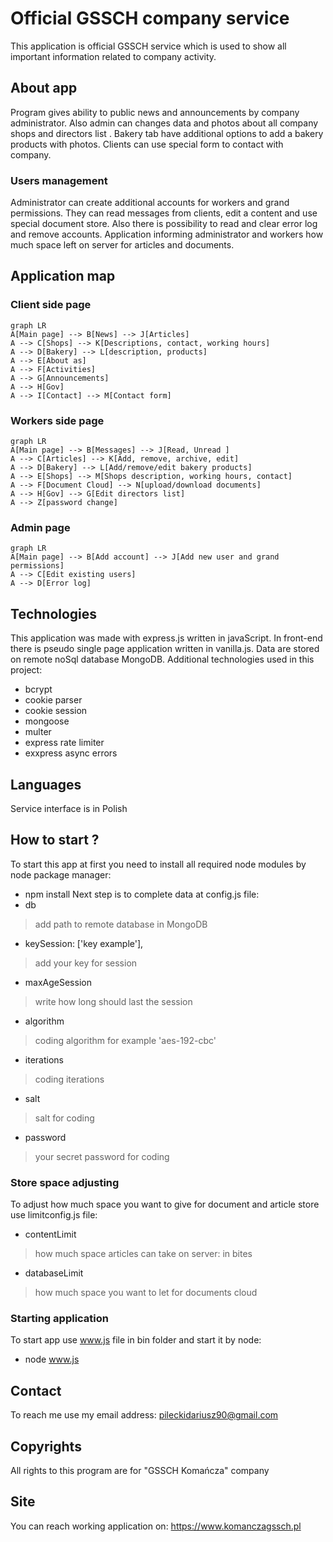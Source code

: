 # Official GSSCH company service
This application is official GSSCH service which is used to show all important information related to company activity. 

## About app
Program gives ability to public news and announcements by company administrator. Also admin can changes data and photos about all company shops and directors list . Bakery tab have additional options to add a bakery products with photos. Clients can use special form to contact with company.
### Users management
Administrator can create additional accounts for workers and grand permissions. They can read messages from clients, edit a content and use special document store. Also there is possibility to read and clear error log and remove accounts. Application informing administrator and workers how much space left on server for articles and documents.

## Application map

### Client side page

```mermaid
graph LR
A[Main page] --> B[News] --> J[Articles]
A --> C[Shops] --> K[Descriptions, contact, working hours]
A --> D[Bakery] --> L[description, products]
A --> E[About as]
A --> F[Activities]
A --> G[Announcements]
A --> H[Gov]
A --> I[Contact] --> M[Contact form]
```

### Workers side page

```mermaid
graph LR
A[Main page] --> B[Messages] --> J[Read, Unread ]
A --> C[Articles] --> K[Add, remove, archive, edit]
A --> D[Bakery] --> L[Add/remove/edit bakery products]
A --> E[Shops] --> M[Shops description, working hours, contact]
A --> F[Document Cloud] --> N[upload/download documents]
A --> H[Gov] --> G[Edit directors list]
A --> Z[password change]
```

### Admin page

```mermaid
graph LR
A[Main page] --> B[Add account] --> J[Add new user and grand permissions]
A --> C[Edit existing users] 
A --> D[Error log]
```

## Technologies
This application was made with express.js written in javaScript. In front-end there is pseudo
single page application written in vanilla.js. Data are stored on remote noSql database MongoDB. 
Additional technologies used in this project:
- bcrypt
- cookie parser
- cookie session
- mongoose
- multer
- express rate limiter
- exxpress async errors

## Languages

Service interface is in Polish

## How to start ?

To start this app at first you need to install all required node modules by node package manager:
- npm install
Next step is to complete data at config.js file:
- db
> add path to remote database in MongoDB
- keySession: ['key example'],
> add your key for session
- maxAgeSession
> write how long should last the session 
- algorithm
> coding algorithm for example  'aes-192-cbc'
- iterations
> coding iterations
- salt
> salt for coding
- password
> your secret password for coding
### Store space adjusting
To adjust how much space you want to give for document and article store use limitconfig.js file:
- contentLimit
> how much space articles can take on server: in bites
- databaseLimit
> how much space you want to let for documents cloud
### Starting application
To start app use www.js file in bin folder and start it by node:
- node www.js

## Contact
To reach me use my email address: pileckidariusz90@gmail.com

## Copyrights
All rights to this program are for "GSSCH Komańcza" company
## Site
You can reach working application on: https://www.komanczagssch.pl
